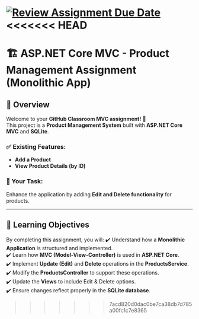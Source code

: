 [![Review Assignment Due Date](https://classroom.github.com/assets/deadline-readme-button-22041afd0340ce965d47ae6ef1cefeee28c7c493a6346c4f15d667ab976d596c.svg)](https://classroom.github.com/a/ns0r4XGy)
<<<<<<< HEAD
=======
# 🏗️ ASP.NET Core MVC - Product Management Assignment (Monolithic App)

## 📌 Overview
Welcome to your **GitHub Classroom MVC assignment!** 🎉  
This project is a **Product Management System** built with **ASP.NET Core MVC** and **SQLite**.  

### ✅ Existing Features:
- **Add a Product**  
- **View Product Details (by ID)**  

### 🚀 Your Task:
Enhance the application by adding **Edit and Delete functionality** for products.

---

## 🎯 Learning Objectives
By completing this assignment, you will:
✔️ Understand how a **Monolithic Application** is structured and implemented.  
✔️ Learn how **MVC (Model-View-Controller)** is used in **ASP.NET Core**.  
✔️ Implement **Update (Edit)** and **Delete** operations in the **ProductsService**.  
✔️ Modify the **ProductsController** to support these operations.  
✔️ Update the **Views** to include Edit & Delete options.  
✔️ Ensure changes reflect properly in the **SQLite database**.  
>>>>>>> 7acd820d0dac0be7ca38db7d785a00fc1c7e8365
